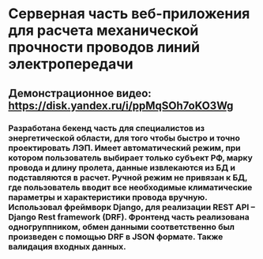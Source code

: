# Cерверная часть веб-приложения для расчета механической прочности проводов линий электропередачи
## Демонстрационное видео: https://disk.yandex.ru/i/ppMqSOh7oKO3Wg
### Разработана бекенд часть для специалистов из энергетической области, для того чтобы быстро и точно проектировать ЛЭП. Имеет автоматический режим, при котором пользователь выбирает только субъект РФ, марку провода и длину пролета, данные извлекаются из БД и подставляются в расчет. Ручной режим не привязан к БД, где пользователь вводит все необходимые климатические параметры и характеристики провода вручную. Использовал фреймворк Django, для реализации REST API – Django Rest framework (DRF). Фронтенд часть реализована одногруппником, обмен данными соответственно был произведен с помощью DRF в JSON формате. Также валидация входных данных.
